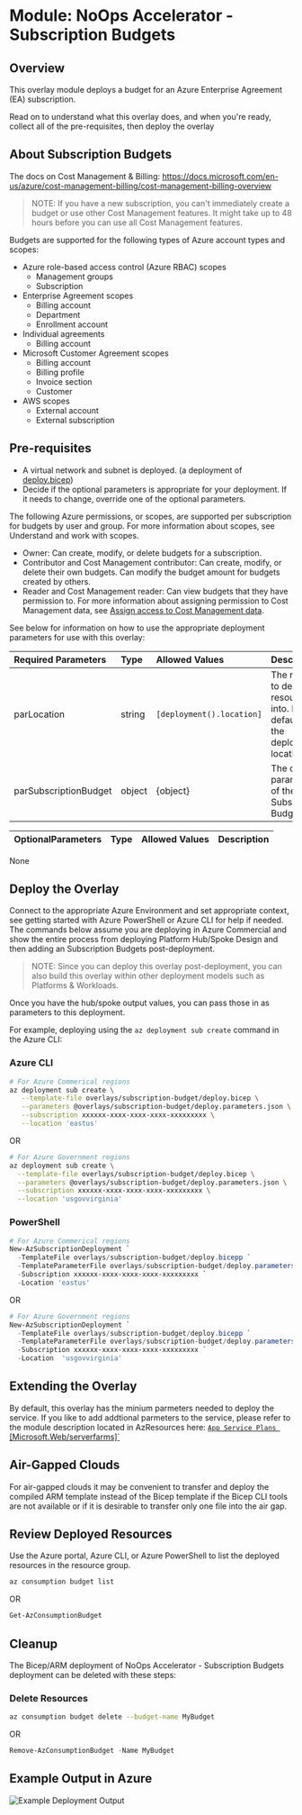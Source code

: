 # Module:   NoOps Accelerator - Subscription Budgets

## Overview

This overlay module deploys a budget for an Azure Enterprise Agreement (EA) subscription.

Read on to understand what this overlay does, and when you're ready, collect all of the pre-requisites, then deploy the overlay

## About Subscription Budgets

The docs on Cost Management & Billing: <https://docs.microsoft.com/en-us/azure/cost-management-billing/cost-management-billing-overview>

> NOTE: If you have a new subscription, you can't immediately create a budget or use other Cost Management features. It might take up to 48 hours before you can use all Cost Management features.

Budgets are supported for the following types of Azure account types and scopes:

* Azure role-based access control (Azure RBAC) scopes
  * Management groups
  * Subscription
* Enterprise Agreement scopes
  * Billing account
  * Department
  * Enrollment account
* Individual agreements
  * Billing account
* Microsoft Customer Agreement scopes
  * Billing account
  * Billing profile
  * Invoice section
  * Customer
* AWS scopes
  * External account
  * External subscription

## Pre-requisites

* A virtual network and subnet is deployed. (a deployment of [deploy.bicep](../../../../bicep/platforms/lz-platform-scca-hub-3spoke/deploy.bicep))
* Decide if the optional parameters is appropriate for your deployment. If it needs to change, override one of the optional parameters.

The following Azure permissions, or scopes, are supported per subscription for budgets by user and group. For more information about scopes, see Understand and work with scopes.

* Owner: Can create, modify, or delete budgets for a subscription.
* Contributor and Cost Management contributor: Can create, modify, or delete their own budgets. Can modify the budget amount for budgets created by others.
* Reader and Cost Management reader: Can view budgets that they have permission to.
For more information about assigning permission to Cost Management data, see [Assign access to Cost Management data](https://docs.microsoft.com/en-us/azure/cost-management-billing/costs/assign-access-acm-data).

See below for information on how to use the appropriate deployment parameters for use with this overlay:

Required Parameters | Type | Allowed Values | Description
| :-- | :-- | :-- | :-- |
parLocation | string | `[deployment().location]` | The region to deploy resources into. It defaults to the deployment location.
parSubscriptionBudget | object | {object} | The oject parameters of the Subscription Budget

OptionalParameters | Type | Allowed Values | Description
| :-- | :-- | :-- | :-- |
None

## Deploy the Overlay

Connect to the appropriate Azure Environment and set appropriate context, see getting started with Azure PowerShell or Azure CLI for help if needed. The commands below assume you are deploying in Azure Commercial and show the entire process from deploying Platform Hub/Spoke Design and then adding an Subscription Budgets post-deployment.

> NOTE: Since you can deploy this overlay post-deployment, you can also build this overlay within other deployment models such as Platforms & Workloads.

Once you have the hub/spoke output values, you can pass those in as parameters to this deployment.

For example, deploying using the `az deployment sub create` command in the Azure CLI:

### Azure CLI

```bash
# For Azure Commerical regions
az deployment sub create \
   --template-file overlays/subscription-budget/deploy.bicep \
   --parameters @overlays/subscription-budget/deploy.parameters.json \
   --subscription xxxxxx-xxxx-xxxx-xxxx-xxxxxxxxx \
   --location 'eastus'
```

OR

```bash
# For Azure Government regions
az deployment sub create \
  --template-file overlays/subscription-budget/deploy.bicep \
  --parameters @overlays/subscription-budget/deploy.parameters.json \
  --subscription xxxxxx-xxxx-xxxx-xxxx-xxxxxxxxx \
  --location 'usgovvirginia'
```

### PowerShell

```powershell
# For Azure Commerical regions
New-AzSubscriptionDeployment `
  -TemplateFile overlays/subscription-budget/deploy.bicepp `
  -TemplateParameterFile overlays/subscription-budget/deploy.parameters.json `
  -Subscription xxxxxx-xxxx-xxxx-xxxx-xxxxxxxxx `
  -Location 'eastus'
```

OR

```powershell
# For Azure Government regions
New-AzSubscriptionDeployment `
  -TemplateFile overlays/subscription-budget/deploy.bicepp `
  -TemplateParameterFile overlays/subscription-budget/deploy.parameters.json `
  -Subscription xxxxxx-xxxx-xxxx-xxxx-xxxxxxxxx `
  -Location  'usgovvirginia'
```

## Extending the Overlay

By default, this overlay has the minium parmeters needed to deploy the service. If you like to add addtional parmeters to the service, please refer to the module description located in AzResources here: [`App Service Plans `[Microsoft.Web/serverfarms]`](D:\source\repos\NoOpsAccelerator\src\bicep\azresources\Modules\Microsoft.Web\serverfarms\readme.md)

## Air-Gapped Clouds

For air-gapped clouds it may be convenient to transfer and deploy the compiled ARM template instead of the Bicep template if the Bicep CLI tools are not available or if it is desirable to transfer only one file into the air gap.

## Review Deployed Resources

Use the Azure portal, Azure CLI, or Azure PowerShell to list the deployed resources in the resource group.

```bash
az consumption budget list
```

OR

```powershell
Get-AzConsumptionBudget
```

## Cleanup

The Bicep/ARM deployment of NoOps Accelerator - Subscription Budgets deployment can be deleted with these steps:

### Delete Resources

```bash
az consumption budget delete --budget-name MyBudget
```

OR

```powershell
Remove-AzConsumptionBudget -Name MyBudget
```

## Example Output in Azure

![Example Deployment Output](media/aspExampleDeploymentOutput.png "Example Deployment Output in Azure global regions")
